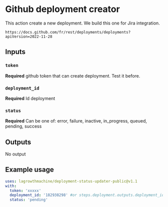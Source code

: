 # Github deployment creator

This action create a new deployment. We build this one for Jira integration.

    https://docs.github.com/fr/rest/deployments/deployments?apiVersion=2022-11-28

## Inputs

### `token`

**Required** github token that can create deployment. Test it before.

### `deployment_id`

**Required** Id deployment


### `status`
**Required** Can be one of: error, failure, inactive, in_progress, queued, pending, success

## Outputs

No output

## Example usage

```yaml
uses: lagrowthmachine/deployment-status-updater-public@v1.1
with:
  token: 'xxxxx'
  deployment_id: '182938298' #or steps.deployment.outputs.deployment_id
  status: 'pending'
```

